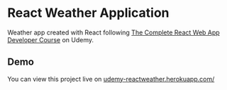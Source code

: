 # React Weather Application
Weather app created with React following [The Complete React Web App Developer Course](https://www.udemy.com/the-complete-react-web-app-developer-course/) on Udemy.

## Demo
You can view this project live on [udemy-reactweather.herokuapp.com/](http://udemy-reactweather.herokuapp.com/)
